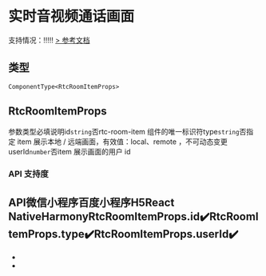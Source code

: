 # 实时音视频通话画面
支持情况：!!!!!
[> 参考文档
](https://smartprogram.baidu.com/docs/develop/component/media_rtc-room-item/)
## 类型[​](rtc-room-item.html#类型)
```tsx
ComponentType<RtcRoomItemProps>
```

## RtcRoomItemProps[​](rtc-room-item.html#rtcroomitemprops)
参数类型必填说明id`string`否rtc-room-item 组件的唯一标识符type`string`否指定 item 展示本地 / 远端画面，有效值：local、remote ，不可动态变更userId`number`否item 展示画面的用户 id
### API 支持度[​](rtc-room-item.html#api-支持度)
API微信小程序百度小程序H5React NativeHarmonyRtcRoomItemProps.id✔️RtcRoomItemProps.type✔️RtcRoomItemProps.userId✔️
- 
- 

-
